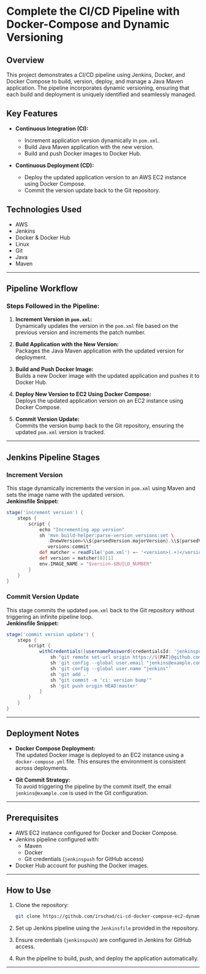 # Complete the CI/CD Pipeline with Docker-Compose and Dynamic Versioning

## Overview
This project demonstrates a CI/CD pipeline using Jenkins, Docker, and Docker Compose to build, version, deploy, and manage a Java Maven application. The pipeline incorporates dynamic versioning, ensuring that each build and deployment is uniquely identified and seamlessly managed.

## Key Features
- **Continuous Integration (CI):**
  - Increment application version dynamically in `pom.xml`.
  - Build Java Maven application with the new version.
  - Build and push Docker images to Docker Hub.
  
- **Continuous Deployment (CD):**
  - Deploy the updated application version to an AWS EC2 instance using Docker Compose.
  - Commit the version update back to the Git repository.

## Technologies Used
- AWS
- Jenkins
- Docker & Docker Hub
- Linux
- Git
- Java
- Maven

---

## Pipeline Workflow

### Steps Followed in the Pipeline:
1. **Increment Version in `pom.xml`:**  
   Dynamically updates the version in the `pom.xml` file based on the previous version and increments the patch number.

2. **Build Application with the New Version:**  
   Packages the Java Maven application with the updated version for deployment.

3. **Build and Push Docker Image:**  
   Builds a new Docker image with the updated application and pushes it to Docker Hub.

4. **Deploy New Version to EC2 Using Docker Compose:**  
   Deploys the updated application version on an EC2 instance using Docker Compose.

5. **Commit Version Update:**  
   Commits the version bump back to the Git repository, ensuring the updated `pom.xml` version is tracked.

---

## Jenkins Pipeline Stages

### Increment Version
This stage dynamically increments the version in `pom.xml` using Maven and sets the image name with the updated version.  
**Jenkinsfile Snippet:**
```groovy
stage('increment version') {
    steps {
        script {
            echo "Incrementing app version"
            sh 'mvn build-helper:parse-version versions:set \
               -DnewVersion=\\${parsedVersion.majorVersion}.\\${parsedVersion.minorVersion}.\\${parsedVersion.nextIncrementalVersion} \
               versions:commit'
            def matcher = readFile('pom.xml') =~ '<version>(.+)</version>'
            def version = matcher[0][1]
            env.IMAGE_NAME = "$version-$BUILD_NUMBER"
        }
    }
}
```

### Commit Version Update
This stage commits the updated `pom.xml` back to the Git repository without triggering an infinite pipeline loop.  
**Jenkinsfile Snippet:**
```groovy
stage('commit version update') {
    steps {
        script {
            withCredentials([usernamePassword(credentialsId: 'jenkinspush', passwordVariable: 'PAT' , usernameVariable: 'USER')]) {
                sh "git remote set-url origin https://${PAT}@github.com/irschad/ci-cd-docker-compose-ec2-dynamic-versioning.git"
                sh 'git config --global user.email "jenkins@example.com"'
                sh 'git config --global user.name "jenkins"'                  
                sh 'git add .'
                sh "git commit -m 'ci: version bump'"
                sh 'git push origin HEAD:master'
            }
        }
    }
}
```

---

## Deployment Notes
- **Docker Compose Deployment:**  
  The updated Docker image is deployed to an EC2 instance using a `docker-compose.yml` file. This ensures the environment is consistent across deployments.

- **Git Commit Strategy:**  
  To avoid triggering the pipeline by the commit itself, the email `jenkins@example.com` is used in the Git configuration.

---

## Prerequisites
- AWS EC2 instance configured for Docker and Docker Compose.
- Jenkins pipeline configured with:
  - Maven
  - Docker
  - Git credentials (`jenkinspush` for GitHub access)
- Docker Hub account for pushing the Docker images.

---

## How to Use
1. Clone the repository:
   ```bash
   git clone https://github.com/irschad/ci-cd-docker-compose-ec2-dynamic-versioning.git
   ```

2. Set up Jenkins pipeline using the `Jenkinsfile` provided in the repository.

3. Ensure credentials (`jenkinspush`) are configured in Jenkins for GitHub access.

4. Run the pipeline to build, push, and deploy the application automatically.

---


